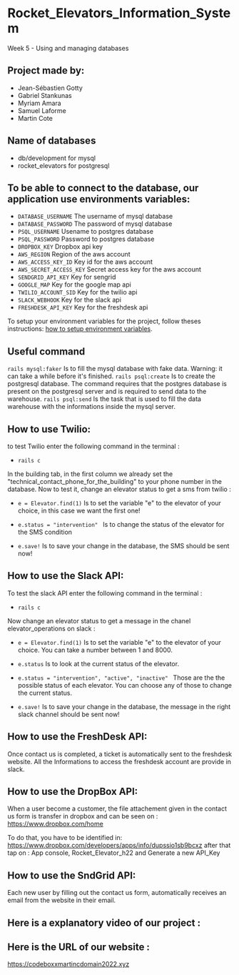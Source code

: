 # Rocket_Elevators_Information_System
Week 5 - Using and managing databases

## Project made by:

- Jean-Sébastien Gotty
- Gabriel Stankunas
- Myriam Amara
- Samuel Laforme
- Martin Cote

 
## Name of databases

- db/development for mysql
- rocket_elevators for postgresql


## To be able to connect to the database, our application use environments variables:
 
- `DATABASE_USERNAME` The username of mysql database
- `DATABASE_PASSWORD` The password of mysql database
- `PSQL_USERNAME` Usename to postgres database
- `PSQL_PASSWORD` Password to postgres database
- `DROPBOX_KEY` Dropbox api key
- `AWS_REGION` Region of the aws account
- `AWS_ACCESS_KEY_ID` Key id for the aws account
- `AWS_SECRET_ACCESS_KEY` Secret access key for the aws account
- `SENDGRID_API_KEY` Key for sengrid
- `GOOGLE_MAP` Key for the google map api
- `TWILIO_ACCOUNT_SID` Key for the twilio api 
- `SLACK_WEBHOOK` Key for the slack api
- `FRESHDESK_API_KEY` Key for the freshdesk api
 
To setup your environment variables for the project, follow theses instructions: [how to setup environment variables](https://www.twilio.com/blog/2018/01/how-to-set-environment-variables.html).

## Useful command

`rails mysql:faker` Is to fill the mysql database with fake data. Warning: it can take a while before it's finished.
`rails psql:create` Is to create the postgresql database. The command requires that the postgres database is present on the postgresql server and is required to send data to the warehouse.
`rails psql:send` Is the task that is used to fill the data warehouse with the informations inside the mysql server.



## How to use Twilio:

to test Twilio enter the following command in the terminal : 

- `rails c`

In the building tab, in the first column we already set the "technical_contact_phone_for_the_building" to your phone number in the database. Now to test it, change an elevator status to get a sms from twilio :

- `e = Elevator.find(1)` Is to set the variable "e" to the elevator of your choice, in this case we want the first one!

- `e.status = "intervention" ` Is to change the status of the elevator for the SMS condition 

- `e.save!` Is to save your change in the database, the SMS should be sent now!


## How to use the Slack API:

To test the slack API enter the following command in the terminal : 

- `rails c`

Now change an elevator status to get a message in the chanel elevator_operations on slack :

- `e = Elevator.find(1)` Is to set the variable "e" to the elevator of your choice. You can take a number between 1 and 8000.

- `e.status` Is to look at the current status of the elevator.

- `e.status = "intervention", "active", "inactive" ` Those are the the possible status of each elevator. You can choose any of those to change the  current status.

- `e.save!` Is to save your change in the database, the message in the right slack channel should be sent now!

## How to use the FreshDesk API:

Once contact us is completed, a ticket is automatically sent to the freshdesk website.
All the Informations to access the freshdesk account are provide in slack.

## How to use the DropBox API:
When a user become a customer, the file attachement given in the contact us form is transfer in dropbox and can be seen on :
https://www.dropbox.com/home

To do that, you have to be identified in:
https://www.dropbox.com/developers/apps/info/dupssio1sb9bcxz
after that tap on : App console, Rocket_Elevator_h22 and Generate a new API_Key

## How to use the SndGrid API:
Each new user by filling out the contact us form, automatically receives an email from the website in their email.


## Here is a explanatory video of our project :



## Here is the URL of our website :
https://codeboxxmartincdomain2022.xyz
